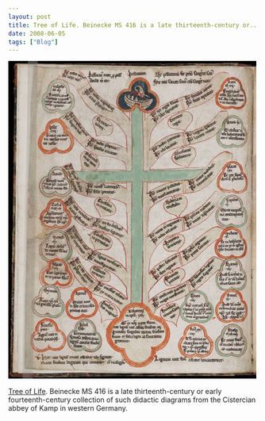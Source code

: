 ```yaml
---
layout: post
title: Tree of Life. Beinecke MS 416 is a late thirteenth-century or...
date: 2008-06-05
tags: ["Blog"]
---
```


![](k3Im6rfOq9vqfbz0BzXncnul_500.jpg)  

[Tree of Life](http://unterbahn.com/wp-content/uploads/2008/06/1v.jpg). Beinecke MS 416 is a late thirteenth-century or early fourteenth-century collection of such didactic diagrams from the Cistercian abbey of Kamp in western Germany.